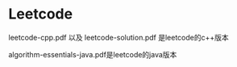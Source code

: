 # Leetcode

leetcode-cpp.pdf 以及 leetcode-solution.pdf 是leetcode的c++版本

algorithm-essentials-java.pdf是leetcode的java版本
